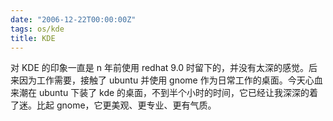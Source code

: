```yaml
---
date: "2006-12-22T00:00:00Z"
tags: os/kde
title: KDE
---
```


对 KDE 的印象一直是 n 年前使用 redhat 9.0 时留下的，并没有太深的感觉。后来因为工作需要，接触了 ubuntu 并使用 gnome 作为日常工作的桌面。今天心血来潮在 ubuntu 下装了 kde 的桌面，不到半个小时的时间，它已经让我深深的着了迷。比起 gnome，它更美观、更专业、更有气质。
